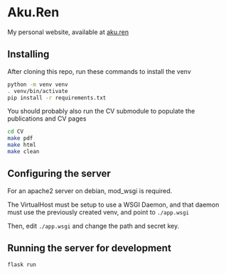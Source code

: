 # Aku.Ren

My personal website, available at [aku.ren](https://aku.ren/)

## Installing

After cloning this repo, run these commands to install the venv
```bash
python -m venv venv
. venv/bin/activate
pip install -r requirements.txt
```

You should probably also run the CV submodule to populate the publications and CV pages
```bash
cd CV
make pdf
make html
make clean
```

## Configuring the server

For an apache2 server on debian, mod_wsgi is required.

The VirtualHost must be setup to use a WSGI Daemon, and that daemon must use
the previously created venv, and point to `./app.wsgi`

Then, edit `./app.wsgi` and change the path and secret key.

## Running the server for development

```bash
flask run
```

